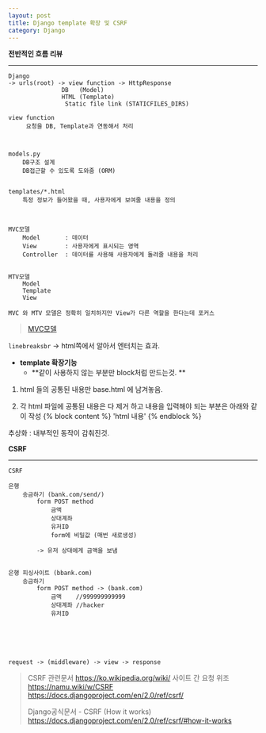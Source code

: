 ```yaml
---
layout: post
title: Django template 확장 및 CSRF
category: Django
---
```




**전반적인 흐름 리뷰**

---




```
Django
-> urls(root) -> view function -> HttpResponse
			   DB	(Model)
			   HTML	(Template)
				Static file link (STATICFILES_DIRS)

view function
	 요청을 DB, Template과 연동해서 처리



models.py
	DB구조 설계
	DB접근할 수 있도록 도와줌 (ORM)


templates/*.html
	특정 정보가 들어왔을 때, 사용자에게 보여줄 내용을 정의



MVC모델
	Model 		: 데이터
	View		: 사용자에게 표시되는 영역 	
	Controller	: 데이터를 사용해 사용자에게 돌려줄 내용을 처리


MTV모델
	Model
	Template
	View

MVC 와 MTV 모델은 정확히 일치하지만 View가 다른 역할을 한다는데 포커스
```

> [MVC모델](https://ko.wikipedia.org/wiki/%EB%AA%A8%EB%8D%B8-%EB%B7%B0-%EC%BB%A8%ED%8A%B8%EB%A1%A4%EB%9F%AC)



```linebreaksbr``` -> html쪽에서 알아서 엔터치는 효과.



- **template 확장기능**
  - **같이 사용하지 않는 부분만 block처럼 만드는것. **



1. html 들의 공통된 내용만 base.html 에 남겨놓음.

2. 각 html 파일에 공통된 내용은 다 제거 하고 내용을 입력해야 되는 부분은 아래와 같이 작성
{% block content %}
'html 내용'
{% endblock %}


추상화 : 내부적인 동작이 감춰진것.





**CSRF**

---

```
CSRF

은행
    송금하기 (bank.com/send/)
        form POST method
            금액
            상대계좌
            유저ID
            form에 비밀값 (매번 새로생성)

        -> 유저 상대에게 금액을 보냄


은행 피싱사이트 (bbank.com)
    송금하기
        form POST method -> (bank.com)
            금액    //999999999999
            상대계좌 //hacker
            유저ID






request -> (middleware) -> view -> response
```

> CSRF 관련문서
> https://ko.wikipedia.org/wiki/ 사이트 간 요청 위조
> https://namu.wiki/w/CSRF
> https://docs.djangoproject.com/en/2.0/ref/csrf/
>
> Django공식문서 - CSRF (How it works)
> https://docs.djangoproject.com/en/2.0/ref/csrf/#how-it-works

